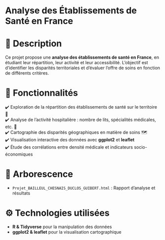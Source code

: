 # Analyse des Établissements de Santé en France

# 📌 Description  
Ce projet propose une **analyse des établissements de santé en France**, en étudiant leur répartition, leur activité et leur accessibilité. L’objectif est d’identifier les disparités territoriales et d’évaluer l’offre de soins en fonction de différents critères.  

# 🚀 Fonctionnalités  
✔️ Exploration de la répartition des établissements de santé sur le territoire 📍  
✔️ Analyse de l’activité hospitalière : nombre de lits, spécialités médicales, etc. 🏥  
✔️ Cartographie des disparités géographiques en matière de soins 🗺️  
✔️ Visualisation interactive des données avec **ggplot2** et **leaflet**  
✔️ Étude des corrélations entre densité médicale et indicateurs socio-économiques  

# 📂 Arborescence  
- `Projet_BAILLEUL_CHESNAIS_DUCLOS_GUIBERT.html` : Rapport d’analyse et résultats  

# ⚙️ Technologies utilisées  
- **R & Tidyverse** pour la manipulation des données  
- **ggplot2 & leaflet** pour la visualisation cartographique  
